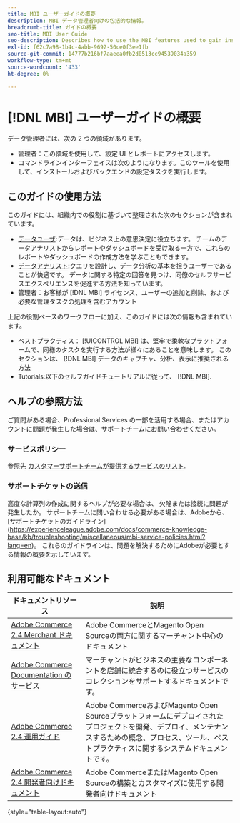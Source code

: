 ```yaml
---
title: MBI ユーザーガイドの概要
description: MBI データ管理者向けの包括的な情報。
breadcrumb-title: ガイドの概要
seo-title: MBI User Guide
seo-description: Describes how to use the MBI features used to gain insights from Adobe Commerce or Magento Open Source data.
exl-id: f62c7a98-1b4c-4abb-9692-50ce0f3ee1fb
source-git-commit: 14777b216bf7aaeea0fb2d0513cc94539034a359
workflow-type: tm+mt
source-wordcount: '433'
ht-degree: 0%

---
```


# [!DNL MBI] ユーザーガイドの概要

データ管理者には、次の 2 つの領域があります。

- 管理者：この領域を使用して、設定 UI とレポートにアクセスします。
- コマンドラインインターフェイスは次のようになります。このツールを使用して、インストールおよびバックエンドの設定タスクを実行します。

## このガイドの使用方法

このガイドには、組織内での役割に基づいて整理された次のセクションが含まれています。

- [データユーザ](data-user.md):データは、ビジネス上の意思決定に役立ちます。 チームのデータアナリストからレポートやダッシュボードを受け取る一方で、これらのレポートやダッシュボードの作成方法を学ぶこともできます。
- [データアナリスト](data-analyst.md):クエリを設計し、データ分析の基本を担うユーザーであることが快適です。 データに関する特定の回答を見つけ、同僚のセルフサービスエクスペリエンスを促進する方法を知っています。
- 管理者：お客様が [!DNL MBI] ライセンス、ユーザーの追加と削除、および必要な管理タスクの処理を含むアカウント

上記の役割ベースのワークフローに加え、このガイドには次の情報も含まれています。

- ベストプラクティス： [!UICONTROL MBI] は、堅牢で柔軟なプラットフォームで、同様のタスクを実行する方法が様々にあることを意味します。 このセクションは、 [!DNL MBI] データのキャプチャ、分析、表示に推奨される方法
- Tutorials:以下のセルフガイドチュートリアルに従って、 [!DNL MBI].

## ヘルプの参照方法

ご質問がある場合、Professional Services の一部を活用する場合、またはアカウントに問題が発生した場合は、サポートチームにお問い合わせください。

### サービスポリシー

参照先 [カスタマーサポートチームが提供するサービスのリスト](https://experienceleague.adobe.com/docs/commerce-knowledge-base/kb/troubleshooting/miscellaneous/mbi-service-policies.html?lang=en).

### サポートチケットの送信

高度な計算列の作成に関するヘルプが必要な場合は、 欠陥または接続に問題が発生したか。 サポートチームに問い合わせる必要がある場合は、Adobeから、 [サポートチケットのガイドライン] (https://experienceleague.adobe.com/docs/commerce-knowledge-base/kb/troubleshooting/miscellaneous/mbi-service-policies.html?lang=en)。 これらのガイドラインは、問題を解決するためにAdobeが必要とする情報の概要を示しています。

## 利用可能なドキュメント

| ドキュメントリソース | 説明 |
|----------------------- | ----------- |
| [Adobe Commerce 2.4 Merchant ドキュメント](https://experienceleague.adobe.com/docs/commerce-admin/user-guides/home.html) | Adobe CommerceとMagento Open Sourceの両方に関するマーチャント中心のドキュメント |
| [Adobe Commerce Documentation のサービス](https://experienceleague.adobe.com/docs/commerce-merchant-services/user-guides/home.html) | マーチャントがビジネスの主要なコンポーネントを店舗に統合するのに役立つサービスのコレクションをサポートするドキュメントです。 |
| [Adobe Commerce 2.4 運用ガイド](https://experienceleague.adobe.com/docs/commerce-operations/operational-guides/home.html) | Adobe CommerceおよびMagento Open Sourceプラットフォームにデプロイされたプロジェクトを開発、デプロイ、メンテナンスするための概念、プロセス、ツール、ベストプラクティスに関するシステムドキュメントです。 |
| [Adobe Commerce 2.4 開発者向けドキュメント](https://developer.adobe.com/commerce/) | Adobe CommerceまたはMagento Open Sourceの構築とカスタマイズに使用する開発者向けドキュメント |

{style="table-layout:auto"}
